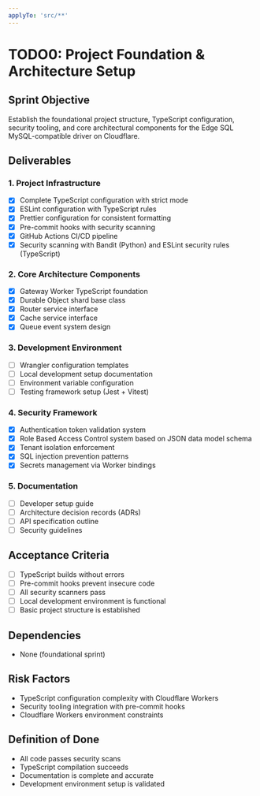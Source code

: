 ```yaml
---
applyTo: 'src/**'
---
```


# TODO0: Project Foundation & Architecture Setup

## Sprint Objective
Establish the foundational project structure, TypeScript configuration, security tooling, and core architectural components for the Edge SQL MySQL-compatible driver on Cloudflare.

## Deliverables

### 1. Project Infrastructure
- [X] Complete TypeScript configuration with strict mode
- [X] ESLint configuration with TypeScript rules
- [X] Prettier configuration for consistent formatting
- [X] Pre-commit hooks with security scanning
- [X] GitHub Actions CI/CD pipeline
- [X] Security scanning with Bandit (Python) and ESLint security rules (TypeScript)

### 2. Core Architecture Components
- [X] Gateway Worker TypeScript foundation
- [X] Durable Object shard base class
- [X] Router service interface
- [X] Cache service interface
- [X] Queue event system design

### 3. Development Environment
- [ ] Wrangler configuration templates
- [ ] Local development setup documentation
- [ ] Environment variable configuration
- [ ] Testing framework setup (Jest + Vitest)

### 4. Security Framework
- [X] Authentication token validation system
- [X] Role Based Access Control system based on JSON data model schema
- [X] Tenant isolation enforcement
- [X] SQL injection prevention patterns
- [X] Secrets management via Worker bindings

### 5. Documentation
- [ ] Developer setup guide
- [ ] Architecture decision records (ADRs)
- [ ] API specification outline
- [ ] Security guidelines

## Acceptance Criteria
- [ ] TypeScript builds without errors
- [ ] Pre-commit hooks prevent insecure code
- [ ] All security scanners pass
- [ ] Local development environment is functional
- [ ] Basic project structure is established

## Dependencies
- None (foundational sprint)

## Risk Factors
- TypeScript configuration complexity with Cloudflare Workers
- Security tooling integration with pre-commit hooks
- Cloudflare Workers environment constraints

## Definition of Done
- All code passes security scans
- TypeScript compilation succeeds
- Documentation is complete and accurate
- Development environment setup is validated
